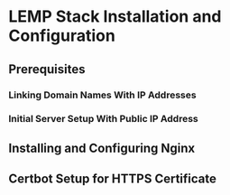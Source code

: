 # LEMP Stack Installation and Configuration  

## Prerequisites
### Linking Domain Names With IP Addresses  
### Initial Server Setup With Public IP Address

## Installing and Configuring Nginx 

## Certbot Setup for HTTPS Certificate 
